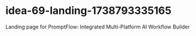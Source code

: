 # idea-69-landing-1738793335165
Landing page for PromptFlow: Integrated Multi-Platform AI Workflow Builder
